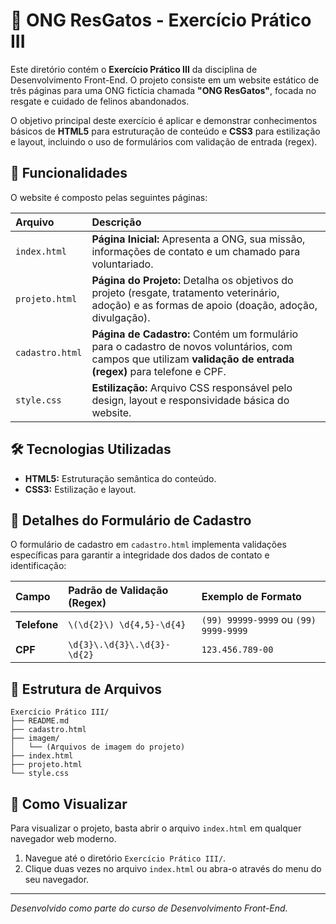 # 🐾 ONG ResGatos - Exercício Prático III

Este diretório contém o **Exercício Prático III** da disciplina de Desenvolvimento Front-End. O projeto consiste em um website estático de três páginas para uma ONG fictícia chamada **"ONG ResGatos"**, focada no resgate e cuidado de felinos abandonados.

O objetivo principal deste exercício é aplicar e demonstrar conhecimentos básicos de **HTML5** para estruturação de conteúdo e **CSS3** para estilização e layout, incluindo o uso de formulários com validação de entrada (regex).

## 🚀 Funcionalidades

O website é composto pelas seguintes páginas:

| Arquivo | Descrição |
| :--- | :--- |
| `index.html` | **Página Inicial:** Apresenta a ONG, sua missão, informações de contato e um chamado para voluntariado. |
| `projeto.html` | **Página do Projeto:** Detalha os objetivos do projeto (resgate, tratamento veterinário, adoção) e as formas de apoio (doação, adoção, divulgação). |
| `cadastro.html` | **Página de Cadastro:** Contém um formulário para o cadastro de novos voluntários, com campos que utilizam **validação de entrada (regex)** para telefone e CPF. |
| `style.css` | **Estilização:** Arquivo CSS responsável pelo design, layout e responsividade básica do website. |

## 🛠️ Tecnologias Utilizadas

*   **HTML5:** Estruturação semântica do conteúdo.
*   **CSS3:** Estilização e layout.

## 📝 Detalhes do Formulário de Cadastro

O formulário de cadastro em `cadastro.html` implementa validações específicas para garantir a integridade dos dados de contato e identificação:

| Campo | Padrão de Validação (Regex) | Exemplo de Formato |
| :--- | :--- | :--- |
| **Telefone** | `\(\d{2}\) \d{4,5}-\d{4}` | `(99) 99999-9999` ou `(99) 9999-9999` |
| **CPF** | `\d{3}\.\d{3}\.\d{3}-\d{2}` | `123.456.789-00` |

## 📂 Estrutura de Arquivos

```
Exercício Prático III/
├── README.md
├── cadastro.html
├── imagem/
│   └── (Arquivos de imagem do projeto)
├── index.html
├── projeto.html
└── style.css
```

## 🔗 Como Visualizar

Para visualizar o projeto, basta abrir o arquivo `index.html` em qualquer navegador web moderno.

1.  Navegue até o diretório `Exercício Prático III/`.
2.  Clique duas vezes no arquivo `index.html` ou abra-o através do menu do seu navegador.

---
*Desenvolvido como parte do curso de Desenvolvimento Front-End.*
